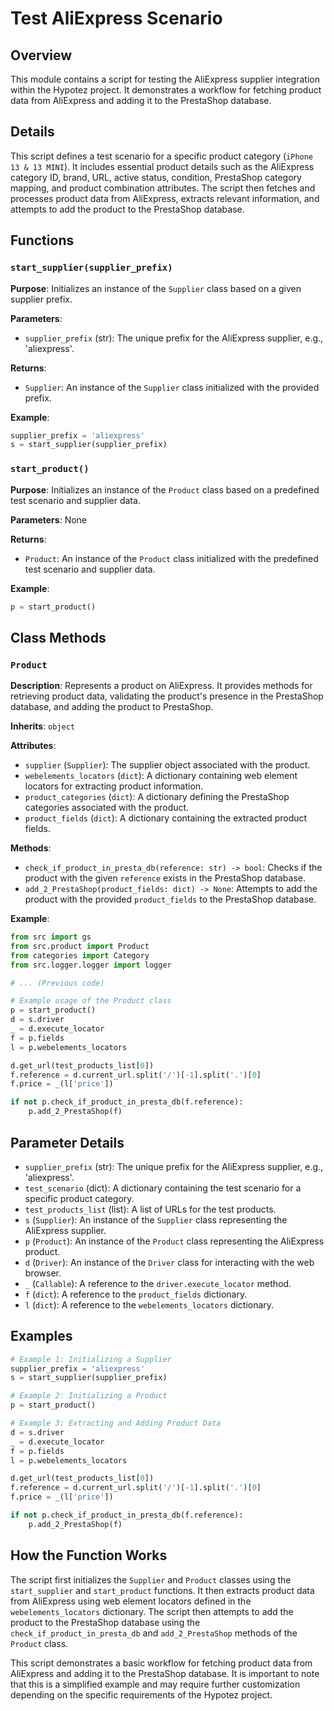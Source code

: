 # Test AliExpress Scenario
## Overview

This module contains a script for testing the AliExpress supplier integration within the Hypotez project. It demonstrates a workflow for fetching product data from AliExpress and adding it to the PrestaShop database.

## Details

This script defines a test scenario for a specific product category (`iPhone 13 & 13 MINI`). It includes essential product details such as the AliExpress category ID, brand, URL, active status, condition, PrestaShop category mapping, and product combination attributes. The script then fetches and processes product data from AliExpress, extracts relevant information, and attempts to add the product to the PrestaShop database.

## Functions

### `start_supplier(supplier_prefix)`

**Purpose**: Initializes an instance of the `Supplier` class based on a given supplier prefix. 

**Parameters**:
- `supplier_prefix` (str): The unique prefix for the AliExpress supplier, e.g., 'aliexpress'.

**Returns**:
- `Supplier`: An instance of the `Supplier` class initialized with the provided prefix.

**Example**:

```python
supplier_prefix = 'aliexpress'
s = start_supplier(supplier_prefix)
```

### `start_product()`

**Purpose**: Initializes an instance of the `Product` class based on a predefined test scenario and supplier data. 

**Parameters**: None

**Returns**:
- `Product`: An instance of the `Product` class initialized with the predefined test scenario and supplier data.

**Example**:

```python
p = start_product()
```

## Class Methods

### `Product`

**Description**: Represents a product on AliExpress. It provides methods for retrieving product data, validating the product's presence in the PrestaShop database, and adding the product to PrestaShop.

**Inherits**: `object`

**Attributes**:

- `supplier` (`Supplier`): The supplier object associated with the product.
- `webelements_locators` (`dict`): A dictionary containing web element locators for extracting product information.
- `product_categories` (`dict`): A dictionary defining the PrestaShop categories associated with the product.
- `product_fields` (`dict`): A dictionary containing the extracted product fields.

**Methods**:

- `check_if_product_in_presta_db(reference: str) -> bool`: Checks if the product with the given `reference` exists in the PrestaShop database.
- `add_2_PrestaShop(product_fields: dict) -> None`: Attempts to add the product with the provided `product_fields` to the PrestaShop database.

**Example**:

```python
from src import gs
from src.product import Product
from categories import Category
from src.logger.logger import logger

# ... (Previous code)

# Example usage of the Product class
p = start_product()
d = s.driver
_ = d.execute_locator
f = p.fields
l = p.webelements_locators

d.get_url(test_products_list[0])
f.reference = d.current_url.split('/')[-1].split('.')[0]
f.price = _(l['price'])

if not p.check_if_product_in_presta_db(f.reference):
    p.add_2_PrestaShop(f)
```

## Parameter Details

- `supplier_prefix` (str): The unique prefix for the AliExpress supplier, e.g., 'aliexpress'.
- `test_scenario` (dict): A dictionary containing the test scenario for a specific product category.
- `test_products_list` (list): A list of URLs for the test products.
- `s` (`Supplier`): An instance of the `Supplier` class representing the AliExpress supplier.
- `p` (`Product`): An instance of the `Product` class representing the AliExpress product.
- `d` (`Driver`): An instance of the `Driver` class for interacting with the web browser.
- `_` (`Callable`): A reference to the `driver.execute_locator` method.
- `f` (`dict`): A reference to the `product_fields` dictionary.
- `l` (`dict`): A reference to the `webelements_locators` dictionary.

## Examples

```python
# Example 1: Initializing a Supplier
supplier_prefix = 'aliexpress'
s = start_supplier(supplier_prefix)

# Example 2: Initializing a Product
p = start_product()

# Example 3: Extracting and Adding Product Data
d = s.driver
_ = d.execute_locator
f = p.fields
l = p.webelements_locators

d.get_url(test_products_list[0])
f.reference = d.current_url.split('/')[-1].split('.')[0]
f.price = _(l['price'])

if not p.check_if_product_in_presta_db(f.reference):
    p.add_2_PrestaShop(f)
```

## How the Function Works

The script first initializes the `Supplier` and `Product` classes using the `start_supplier` and `start_product` functions. It then extracts product data from AliExpress using web element locators defined in the `webelements_locators` dictionary. The script then attempts to add the product to the PrestaShop database using the `check_if_product_in_presta_db` and `add_2_PrestaShop` methods of the `Product` class. 

This script demonstrates a basic workflow for fetching product data from AliExpress and adding it to the PrestaShop database. It is important to note that this is a simplified example and may require further customization depending on the specific requirements of the Hypotez project.